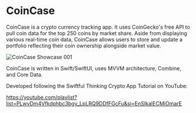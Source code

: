 # CoinCase

CoinCase is a crypto currency tracking app. It uses CoinGecko's free API to pull coin data for the top 250 coins by market share. Aside from displaying various real-time coin data, CoinCase allows users to store and update a portfolio reflecting their coin ownership alongside market value.

![CoinCase Showcase 001](https://user-images.githubusercontent.com/110639779/210278308-7def8eac-5c94-4d41-8fb6-b8f18686d8d1.jpeg)


CoinCase is written in Swift/SwiftUI, uses MVVM architecture, Combine, and Core Data. 

Developed following the Swiftful Thinking Crypto App Tutorial on YouTube:

https://youtube.com/playlist?list=PLwvDm4Vfkdphbc3bgy_LpLRQ9DDfFGcFu&si=EnSIkaIECMiOmarE


